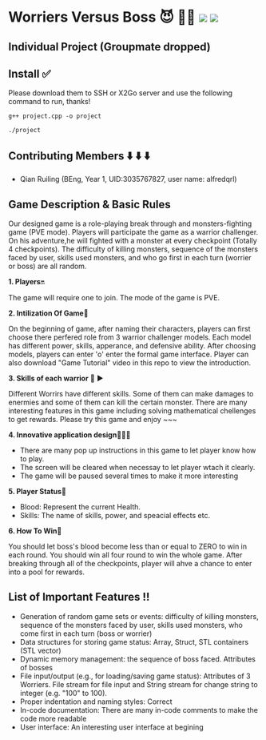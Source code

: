 # Worriers Versus Boss  😈 🧟‍♂️ ![](https://img.shields.io/badge/A%2B%20GP-ENGG1340--GP--RPG-brightgreen) ![](https://img.shields.io/badge/Course-ENGG1340-blue)
## Individual Project (Groupmate dropped)
## Install ✅ 
Please download them to SSH or X2Go server and use the following command to run, thanks!

``
g++ project.cpp -o project
``

``
./project
``
## Contributing Members ⬇️ ⬇️ ⬇️
- Qian Ruiling (BEng, Year 1, UID:3035767827, user name: alfredqrl)
## Game Description & Basic Rules
Our designed game is a role-playing break through and monsters-fighting game (PVE mode). Players will participate the game as a warrior challenger. On his adventure,he will fighted with a monster at every checkpoint (Totally 4 checkpoints). The difficulty of killing monsters, sequence of the monsters faced by user, skills used monsters, and who go first in each turn (worrier or boss) are all random. 

**1. Players**🔛

The game will require one to join. The mode of the game is PVE.

**2. Intilization Of Game**🔷

On the beginning of game, after naming their characters, players can first choose there perfered role from 3 warrior challenger models. Each model has different power, skills, apperance, and defensive ability. After choosing models, players can enter 'o' enter the formal game interface. Player can also download "Game Tutorial" video in this repo to view the introduction. 

**3. Skills of each warrior** 💭 ▶️

Different Worrirs have different skills. Some of them can make damages to enermies and some of them can kill the certain monster. There are many interesting features in this game including solving mathematical chellenges to get rewards. Please try this game and enjoy ~~~   

**4. Innovative application design**📢📢📢

- There are many pop up instructions in this game to let player know how to play.
- The screen will be cleared when necessay to let player wtach it clearly. 
- The game will be paused several times to make it more interesting
 
**5. Player Status**🔻

- Blood: Represent the current Health.
- Skills: The name of skills, power, and speacial effects etc.

**6. How To Win**🔻

You should let boss's blood become less than or equal to ZERO to win in each round. You should win all four round to win the whole game. 
After breaking through all of the checkpoints, player will ahve a chance to enter into a pool for rewards.

## List of Important Features ‼️
- Generation of random game sets or events: difficulty of killing monsters, sequence of the monsters faced by user, skills used monsters, who come first in each turn (boss or     worrier)
- Data structures for storing game status: Array, Struct, STL containers (STL vector)
- Dynamic memory management: the sequence of boss faced. Attributes of bosses
- File input/output (e.g., for loading/saving game status): Attributes of 3 Worriers. File stream for file input and String stream for change string to integer (e.g. "100" to     100).
- Proper indentation and naming styles: Correct
- In-code documentation: There are many in-code comments to make the code more readable
- User interface: An interesting user interface at begining 
